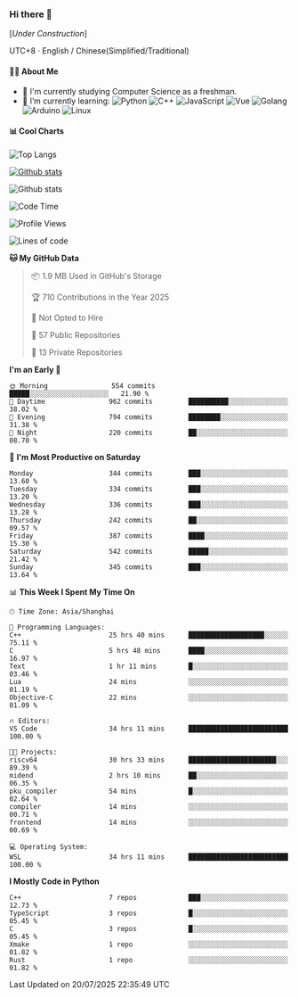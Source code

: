 ### Hi there 👋

\[*Under Construction*\]

UTC+8 · English / Chinese(Simplified/Traditional)

<!--
**NoNormalCreeper/NoNormalCreeper** is a ✨ _special_ ✨ repository because its `README.md` (this file) appears on your GitHub profile.

Here are some ideas to get you started:

- 🔭 I’m currently working on ...
- 🌱 I’m currently learning ...
- 👯 I’m looking to collaborate on ...
- 🤔 I’m looking for help with ...
- 💬 Ask me about ...
- 📫 How to reach me: ...
- 😄 Pronouns: ...
- ⚡ Fun fact: ...
-->

#### 👩‍💻 About Me

- 🏫 I'm currently studying Computer Science as a freshman.
- 🌱 I’m currently learning: 
![Python](https://img.shields.io/badge/-Python-blue?style=flat-square&logo=Python&logoColor=fff)
![C++](https://img.shields.io/badge/-C%2B%2B-00599C?style=flat-square&logo=C%2B%2B&logoColor=fff)
![JavaScript](https://img.shields.io/badge/-JavaScript-ffca18?style=flat-square&logo=JavaScript&logoColor=fff)
![Vue](https://img.shields.io/badge/-Vue-4FC08D?style=flat-square&logo=Vue.js&logoColor=fff)
![Golang](https://img.shields.io/badge/-Go-007d9c?style=flat-square&logo=Go&logoColor=fff)
![Arduino](https://img.shields.io/badge/-Arduino-00979D?style=flat-square&logo=Arduino&logoColor=fff)
![Linux](https://img.shields.io/badge/-Linux-FCC624?style=flat-square&logo=Linux&logoColor=fff)

#### 📊 Cool Charts

![Top Langs](https://readme-stats-zeta-six.vercel.app/api/top-langs/?username=NoNormalCreeper&layout=compact)

[![Github stats](https://readme-stats-zeta-six.vercel.app/api?username=NoNormalCreeper&show=reviews,discussions_started,discussions_answered,prs_merged,prs_merged_percentage)](https://github.com/anuraghazra/github-readme-stats)

![Github stats](https://github-profile-trophy.vercel.app/?username=NoNormalCreeper)


<!--START_SECTION:waka-->
![Code Time](http://img.shields.io/badge/Code%20Time-665%20hrs%2025%20mins-blue)

![Profile Views](http://img.shields.io/badge/Profile%20Views-1-blue)

![Lines of code](https://img.shields.io/badge/From%20Hello%20World%20I%27ve%20Written-4.2%20million%20lines%20of%20code-blue)

**🐱 My GitHub Data** 

> 📦 1.9 MB Used in GitHub's Storage 
 > 
> 🏆 710 Contributions in the Year 2025
 > 
> 🚫 Not Opted to Hire
 > 
> 📜 57 Public Repositories 
 > 
> 🔑 13 Private Repositories 
 > 
**I'm an Early 🐤** 

```text
🌞 Morning                554 commits         █████░░░░░░░░░░░░░░░░░░░░   21.90 % 
🌆 Daytime                962 commits         ██████████░░░░░░░░░░░░░░░   38.02 % 
🌃 Evening                794 commits         ████████░░░░░░░░░░░░░░░░░   31.38 % 
🌙 Night                  220 commits         ██░░░░░░░░░░░░░░░░░░░░░░░   08.70 % 
```
📅 **I'm Most Productive on Saturday** 

```text
Monday                   344 commits         ███░░░░░░░░░░░░░░░░░░░░░░   13.60 % 
Tuesday                  334 commits         ███░░░░░░░░░░░░░░░░░░░░░░   13.20 % 
Wednesday                336 commits         ███░░░░░░░░░░░░░░░░░░░░░░   13.28 % 
Thursday                 242 commits         ██░░░░░░░░░░░░░░░░░░░░░░░   09.57 % 
Friday                   387 commits         ████░░░░░░░░░░░░░░░░░░░░░   15.30 % 
Saturday                 542 commits         █████░░░░░░░░░░░░░░░░░░░░   21.42 % 
Sunday                   345 commits         ███░░░░░░░░░░░░░░░░░░░░░░   13.64 % 
```


📊 **This Week I Spent My Time On** 

```text
🕑︎ Time Zone: Asia/Shanghai

💬 Programming Languages: 
C++                      25 hrs 40 mins      ███████████████████░░░░░░   75.11 % 
C                        5 hrs 48 mins       ████░░░░░░░░░░░░░░░░░░░░░   16.97 % 
Text                     1 hr 11 mins        █░░░░░░░░░░░░░░░░░░░░░░░░   03.46 % 
Lua                      24 mins             ░░░░░░░░░░░░░░░░░░░░░░░░░   01.19 % 
Objective-C              22 mins             ░░░░░░░░░░░░░░░░░░░░░░░░░   01.09 % 

🔥 Editors: 
VS Code                  34 hrs 11 mins      █████████████████████████   100.00 % 

🐱‍💻 Projects: 
riscv64                  30 hrs 33 mins      ██████████████████████░░░   89.39 % 
midend                   2 hrs 10 mins       ██░░░░░░░░░░░░░░░░░░░░░░░   06.35 % 
pku_compiler             54 mins             █░░░░░░░░░░░░░░░░░░░░░░░░   02.64 % 
compiler                 14 mins             ░░░░░░░░░░░░░░░░░░░░░░░░░   00.71 % 
frontend                 14 mins             ░░░░░░░░░░░░░░░░░░░░░░░░░   00.69 % 

💻 Operating System: 
WSL                      34 hrs 11 mins      █████████████████████████   100.00 % 
```

**I Mostly Code in Python** 

```text
C++                      7 repos             ███░░░░░░░░░░░░░░░░░░░░░░   12.73 % 
TypeScript               3 repos             █░░░░░░░░░░░░░░░░░░░░░░░░   05.45 % 
C                        3 repos             █░░░░░░░░░░░░░░░░░░░░░░░░   05.45 % 
Xmake                    1 repo              ░░░░░░░░░░░░░░░░░░░░░░░░░   01.82 % 
Rust                     1 repo              ░░░░░░░░░░░░░░░░░░░░░░░░░   01.82 % 
```




 Last Updated on 20/07/2025 22:35:49 UTC
<!--END_SECTION:waka-->

